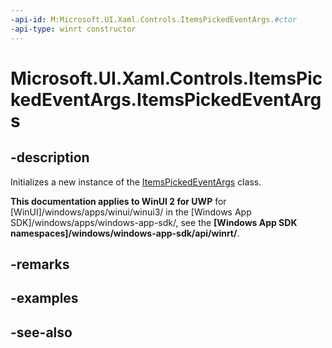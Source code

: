 ```yaml
---
-api-id: M:Microsoft.UI.Xaml.Controls.ItemsPickedEventArgs.#ctor
-api-type: winrt constructor
---
```


<!-- Method syntax
public ItemsPickedEventArgs()
-->

# Microsoft.UI.Xaml.Controls.ItemsPickedEventArgs.ItemsPickedEventArgs

## -description
Initializes a new instance of the [ItemsPickedEventArgs](itemspickedeventargs.md) class.

**This documentation applies to WinUI 2 for UWP** for [WinUI]/windows/apps/winui/winui3/ in the [Windows App SDK]/windows/apps/windows-app-sdk/, see the **[Windows App SDK namespaces]/windows/windows-app-sdk/api/winrt/**.

## -remarks

## -examples

## -see-also
